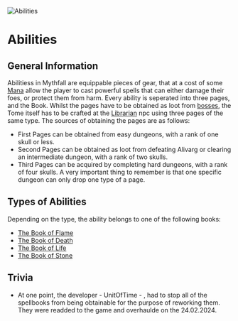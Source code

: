 ![Abilities](../../images/items/abilities.png)
# Abilities

## General Information
Abilitiess in Mythfall are equippable pieces of gear, that at a cost of some [Mana]() allow the player to cast powerful spells that can either damage their foes, or protect them from harm.
Every ability is seperated into three pages, and the Book. Whilst the pages have to be obtained as loot from [bosses](), the Tome itself has to be crafted at the [Librarian]() npc using three pages of the same type.
The sources of obtaining the pages are as follows:
- First Pages can be obtained from easy dungeons, with a rank of one skull or less.
- Second Pages can be obtained as loot from defeating Alivarg or clearing an intermediate dungeon, with a rank of two skulls.
- Third Pages can be acquired by completing hard dungeons, with a rank of four skulls.
A very important thing to remember is that one specific dungeon can only drop one type of a page.
 
## Types of Abilities
Depending on the type, the ability belongs to one of the following books:
- [The Book of Flame](./tomeOFlame.md)
- [The Book of Death](./bookODeath.md)
- [The Book of Life](./bookOLife.md)
- [The Book of Stone](./bookOStone.md)

## Trivia
- At one point, the developer - UnitOfTime - , had to stop all of the spellbooks from being obtainable for the purpose of reworking them. They were readded to the game and overhaulde on the 24.02.2024.